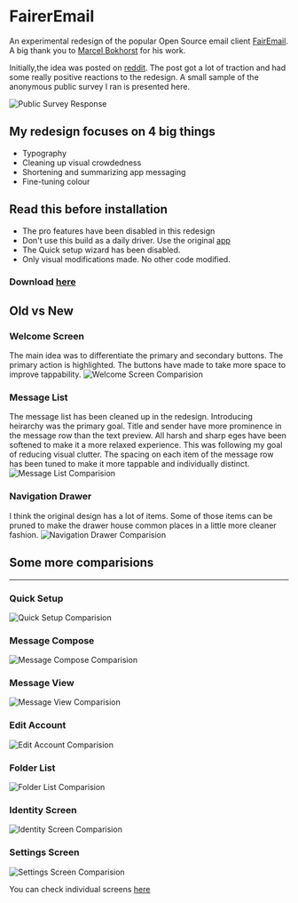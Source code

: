 # FairerEmail
An experimental redesign of the popular Open Source email client [FairEmail](https://github.com/M66B/FairEmail). A big thank you to [Marcel Bokhorst](https://github.com/M66B) for his work.

Initially,the idea was posted on [reddit](https://www.reddit.com/r/androidapps/comments/ddtkz1/presenting_a_redesign_of_fairemail_popular_open/). The post got a lot of traction and had some really positive reactions to the redesign. A small sample of the anonymous public survey I ran is presented here. 

![Public Survey Response](screenshots/survey_response.png?raw=true "Survey response")

## My redesign focuses on 4 big things

* Typography
* Cleaning up visual crowdedness
* Shortening and summarizing app messaging
* Fine-tuning colour

## Read this before installation
* The pro features have been disabled in this redesign
* Don't use this build as a daily driver. Use the original [app](https://email.faircode.eu/)
* The Quick setup wizard has been disabled.
* Only visual modifications made. No other code modified.

### Download [here](https://github.com/heysupratim/FairerEmail/releases/download/v1/FairerEmail-v1-full-release.apk)


## Old vs New
### Welcome Screen
The main idea was to differentiate the primary and secondary buttons. The primary action is highlighted. The buttons have made to take more space to improve tappability. 
![Welcome Screen Comparision](screenshots/comparisions/1.png?raw=true "Welcome Screen Comparision")

### Message List
The message list has been cleaned up in the redesign. Introducing heirarchy was the primary goal. Title and sender have more prominence in the message row than the text preview. All harsh and sharp eges have been softened to make it a more relaxed experience. This was following my goal of reducing visual clutter. The spacing on each item of the message row has been tuned to make it more tappable and individually distinct. 
![Message List Comparision](screenshots/comparisions/3.png?raw=true "Message list Comparision")

### Navigation Drawer
I think the original design has a lot of items. Some of those items can be pruned to make the drawer house common places in a little more cleaner fashion.
![Navigation Drawer Comparision](screenshots/comparisions/7.png?raw=true "Navigation Drawer Comparision")

## Some more comparisions
***
### Quick Setup
![Quick Setup Comparision](screenshots/comparisions/2.png?raw=true "Quick setup Comparision")

### Message Compose
![Message Compose Comparision](screenshots/comparisions/4.png?raw=true "Message Compose Comparision")

### Message View
![Message View Comparision](screenshots/comparisions/5.png?raw=true "Message View Comparision")

### Edit Account
![Edit Account Comparision](screenshots/comparisions/6.png?raw=true "Edit Account Comparision")

### Folder List
![Folder List Comparision](screenshots/comparisions/8.png?raw=true "Folder List Comparision")

### Identity Screen
![Identity Screen Comparision](screenshots/comparisions/9.png?raw=true "Identity Screen Comparision")

### Settings Screen
![Settings Screen Comparision](screenshots/comparisions/10.png?raw=true "Settings Screen Comparision")

You can check individual screens [here](screenshots/all)
